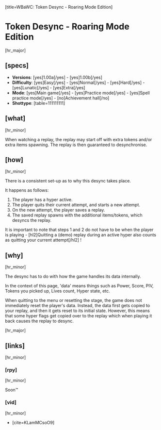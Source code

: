 [title=WBaWC: Token Desync - Roaring Mode Edition]
# Token Desync - Roaring Mode Edition
[hr_major]
## [specs]

* **Versions**: [yes]1.00a[/yes] - [yes]1.00b[/yes]
* **Difficulty**: [yes]Easy[/yes] - [yes]Normal[/yes] - [yes]Hard[/yes] - [yes]Lunatic[/yes] - [yes]Extra[/yes]
* **Mode**: [yes]Main game[/yes] - [yes]Practice mode[/yes] - [yes]Spell practice mode[/yes] - [no]Achievement hall[/no]
* **Shottype**: [table=111111111]

## [what]
[hr_minor]

When watching a replay, the replay may start off with extra tokens and/or extra items spawning. The replay is then guaranteed to desynchronise. 

## [how]
[hr_minor]

There is a consistent set-up as to why this desync takes place.

It happens as follows:
1. The player has a hyper active.
2. The player quits their current attempt, and starts a new attempt.
3. On the new attempt, the player saves a replay.
4. The saved replay spawns with the additional items/tokens, which desyncs the replay. 

It is important to note that steps 1 and 2 do not have to be when the player is playing - [hl2]Quitting a (demo) replay during an active hyper also counts as quitting your current attempt[/hl2] ! 

## [why]
[hr_minor]

The desync has to do with how the game handles its data internally.

In the context of this page, 'data' means things such as Power, Score, PIV, Tokens you picked up, Lives count, Hyper state, etc.

When quitting to the menu or resetting the stage, the game does not immediately reset the player's data. Instead, the data first gets copied to your replay, and then it gets reset to its initial state. However, this means that some hyper flags get copied over to the replay which when playing it back causes the replay to desync.


[hr_major]
## [links]
[hr_minor]
### [rpy]
[hr_minor]

Soon:tm:

### [vid]
[hr_minor]

+ [cite=KLamMCsoO9]
